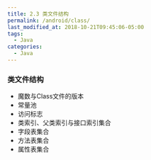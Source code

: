 ```yaml
---
title: 2.3 类文件结构
permalink: /android/class/
last_modified_at: 2018-10-21T09:45:06-05:00
tags:
  - Java
categories:
  - Java
---
```


### 类文件结构
* 魔数与Class文件的版本
* 常量池
* 访问标志
* 类索引、父类索引与接口索引集合
* 字段表集合
* 方法表集合
* 属性表集合
